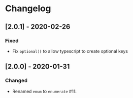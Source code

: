 # Changelog

## [2.0.1] - 2020-02-26

### Fixed

- Fix `optional()` to allow typescript to create optional keys


## [2.0.0] - 2020-01-31

### Changed

- Renamed `enum` to `enumerate` #11.
